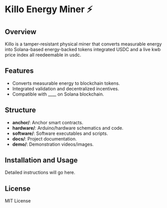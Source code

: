 # Killo Energy Miner ⚡️

## Overview
Killo is a tamper-resistant physical miner that converts measurable energy into Solana-based energy-backed tokens integrated USDC and a live kwb price index all reedeemable in usdc.

## Features
- Converts measurable energy to blockchain tokens.
- Integrated validation and decentralized incentives.
- Compatible with ____ on Solana blockchain.

## Structure
- **anchor/**: Anchor smart contracts.
- **hardware/**: Arduino/hardware schematics and code.
- **software/**: Software executables and scripts.
- **docs/**: Project documentation.
- **demo/**: Demonstration videos/images.

## Installation and Usage
Detailed instructions will go here.

## License
MIT License
